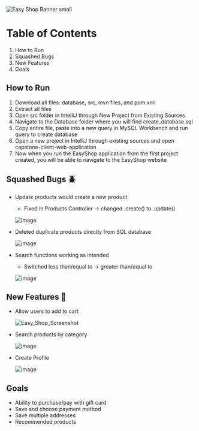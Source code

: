 ![Easy Shop Banner small](https://github.com/user-attachments/assets/58c496b9-f881-4e00-9ddd-9e136cb92367)


# Table of Contents
1. How to Run
2. Squashed Bugs
3. New Features
4. Goals

## How to Run
1. Download all files: database, src, mvn files, and pom.xml
2. Extract all files
3. Open src folder in IntelliJ through New Project from Existing Sources
4. Navigate to the Database folder where you will find create_database.sql
5. Copy entire file, paste into a new query in MySQL Workbench and run query to create database
6. Open a new project in IntelliJ through existing sources and open capstone-client-web-application
7. Now when you run the EasyShop application from the first project created, you will be able to navigate to the EasyShop website


## Squashed Bugs 🪲
* Update products would create a new product
  * Fixed in Products Controller -> changed .create() to .update()

  ![image](https://github.com/user-attachments/assets/29dc0aa8-1047-4fd7-9293-c2f40323167d)

*  Deleted duplicate products directly from SQL database

     ![image](https://github.com/user-attachments/assets/c14f0dde-8914-4abf-9454-931344ea974a)

   
* Search functions working as intended
    * Switched less than/equal to -> greater than/equal to

  ![image](https://github.com/user-attachments/assets/ca014669-376d-43ac-9c50-284f3214ef08)

## New Features 🧩
* Allow users to add to cart

  ![Easy_Shop_Screenshot](https://github.com/user-attachments/assets/75bc5d73-290c-4914-ae31-1e9e1aeffdcd)


* Search products by category

  ![image](https://github.com/user-attachments/assets/fc36d51a-7e90-4db9-ac97-183252102d75)

* Create Profile

    ![image](https://github.com/user-attachments/assets/743d6e34-89b0-46c7-9ec5-2858a29ab317)

## Goals
* Ability to purchase/pay with gift card
* Save and choose payment method
* Save multiple addresses
* Recommended products
